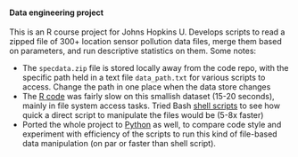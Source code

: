 #### Data engineering project
This is an R course project for Johns Hopkins U. Develops scripts to read a zipped file of 300+ location sensor pollution data files, merge them based on parameters, and run descriptive statistics on them. Some notes:  
  - The `specdata.zip` file is stored locally away from the code repo, with the specific path held in a text file `data_path.txt` for various scripts to access. Change the path in one place when the data store changes
  - The [R code](/r-code) was fairly slow on this smallish dataset (15-20 seconds), mainly in file system access tasks. Tried Bash [shell scripts](/bash-code) to see how quick a direct script to manipulate the files would be (5-8x faster)
  - Ported the whole project to [Python](/pycode) as well, to compare code style and experiment with efficiency of the scripts to run this kind of file-based data manipulation (on par or faster than shell script).
